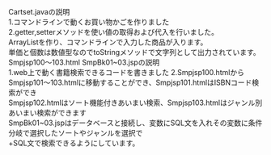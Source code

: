 Cartset.javaの説明<br>
1.コマンドラインで動くお買い物かごを作りました<br>
2.getter,setterメソッドを使い値の取得および代入を行いました。<br>
  ArrayListを作り、コマンドラインで入力した商品が入ります。<br>
  単価と個数は数値型なのでtoStringメソッドで文字列として出力されています。<br>
Smpjsp100～103.html SmpBk01~03.jspの説明<br>
1.web上で動く書籍検索できるコードを書きました
2.Smpjsp100.htmlからSmpjsp101～103.htmlに移動することができ、Smpjsp101.htmlはISBNコード検索ができ<br>
  Smpjsp102.htmlはソート機能付きあいまい検索、Smpjsp103.htmlはジャンル別あいまい検索ができます<br>
  SmpBk01~03.jspはデータベースと接続し、変数にSQL文を入れその変数に条件分岐で選択したソートやジャンルを選択で<br>
  +SQL文で検索できるようにしています。
